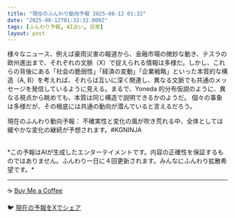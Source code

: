 ```yaml
---
title: "現在のふんわり動向予報 2025-08-12 01:32"
date: "2025-08-12T01:32:32.000Z"
tags: [ふんわり予報, AI占い, 日常]
layout: post
---
```


様々なニュース、例えば豪雨災害の報道から、金融市場の微妙な動き、テスラの欧州進出まで、それぞれの文脈（X）で捉えられる情報は多様だ。しかし、これらの背後にある「社会の脆弱性」「経済の変動」「企業戦略」といった本質的な構造（A, B）を考えれば、それらは互いに深く関連し、異なる文脈でも共通のメッセージを発信しているように見える。まるで、Yoneda 的分布仮説のように、異なる視点から眺めても、本質は同じ構造で説明できるかのようだ。  個々の事象は多様だが、その根底には共通の動向が潜んでいると言えるだろう。


現在のふんわり動向予報：
不確実性と変化の風が吹き荒れる中、全体としては緩やかな変化の継続が予想されます。#KGNINJA

<br>
*この予報はAIが生成したエンターテイメントです。内容の正確性を保証するものではありません。ふんわり一日に４回更新されます。みんなにふんわり拡散希望です。*

---
☕️ [Buy Me a Coffee](https://www.buymeacoffee.com/kgninja)

🐦 [現在の予報をXでシェア](https://twitter.com/intent/tweet?text=%E7%8F%BE%E5%9C%A8%E3%81%AE%E3%81%B5%E3%82%93%E3%82%8F%E3%82%8A%E4%BA%88%E5%A0%B1%3A%20%E3%80%8C%E6%A7%98%E3%80%85%E3%81%AA%E3%83%8B%E3%83%A5%E3%83%BC%E3%82%B9%E3%80%81%E4%BE%8B%E3%81%88%E3%81%B0%E8%B1%AA%E9%9B%A8%E7%81%BD%E5%AE%B3%E3%81%AE%E5%A0%B1%E9%81%93%E3%81%8B%E3%82%89%E3%80%81%E9%87%91%E8%9E%8D%E5%B8%82%E5%A0%B4%E3%81%AE%E5%BE%AE%E5%A6%99%E3%81%AA%E5%8B%95%E3%81%8D%E3%80%81%E3%83%86%E3%82%B9%E3%83%A9%E3%81%AE%E6%AC%A7%E5%B7%9E%E9%80%B2%E5%87%BA%E3%81%BE%E3%81%A7%E3%80%81%E3%81%9D%E3%82%8C%E3%81%9E%E3%82%8C%E3%81%AE%E6%96%87%E8%84%88%EF%BC%88X%EF%BC%89%E3%81%A7%E6%8D%89%E3%81%88%E3%82%89%E3%82%8C%E3%82%8B%E6%83%85%E5%A0%B1%E3%81%AF%E5%A4%9A%E6%A7%98%E3%81%A0%E3%80%82%E3%80%8D%23KGNINJA%20%E7%B6%9A%E3%81%8D%E3%81%AF%E3%83%96%E3%83%AD%E3%82%B0%E3%81%A7%EF%BC%81%F0%9F%91%87&url=https%3A%2F%2Fkg-ninja.github.io%2FFunwariyoso%2F)
